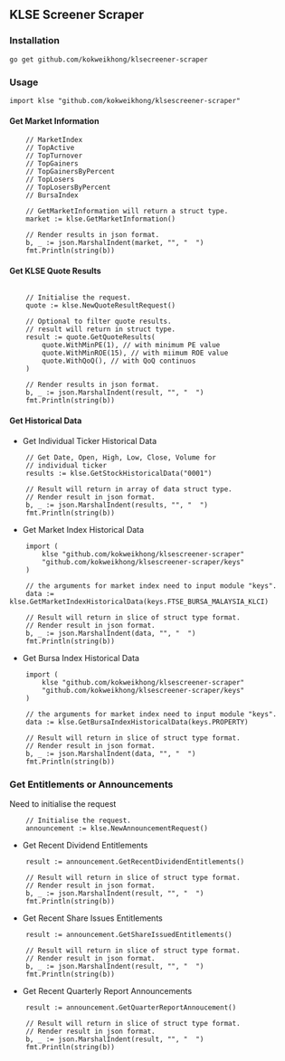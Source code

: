 ## KLSE Screener Scraper

### Installation
```
go get github.com/kokweikhong/klsecreener-scraper
```

### Usage
```golang
import klse "github.com/kokweikhong/klsescreener-scraper"
```

#### Get Market Information

```golang
    // MarketIndex
    // TopActive
    // TopTurnover
    // TopGainers
    // TopGainersByPercent
    // TopLosers
    // TopLosersByPercent
    // BursaIndex

    // GetMarketInformation will return a struct type.
    market := klse.GetMarketInformation()

    // Render results in json format.
    b, _ := json.MarshalIndent(market, "", "  ")
    fmt.Println(string(b))
```

#### Get KLSE Quote Results

```golang

    // Initialise the request.
    quote := klse.NewQuoteResultRequest()

    // Optional to filter quote results.
    // result will return in struct type.
    result := quote.GetQuoteResults(
        quote.WithMinPE(1), // with minimum PE value
        quote.WithMinROE(15), // with miimum ROE value
        quote.WithQoQ(), // with QoQ continuos
    )

    // Render results in json format.
    b, _ := json.MarshalIndent(result, "", "  ")
    fmt.Println(string(b))
```

#### Get Historical Data

- Get Individual Ticker Historical Data

```golang
    // Get Date, Open, High, Low, Close, Volume for
    // individual ticker
    results := klse.GetStockHistoricalData("0001")

    // Result will return in array of data struct type.
    // Render result in json format.
    b, _ := json.MarshalIndent(results, "", "  ")
    fmt.Println(string(b))
```

- Get Market Index Historical Data

```golang
    import (
        klse "github.com/kokweikhong/klsescreener-scraper"
        "github.com/kokweikhong/klsescreener-scraper/keys"
    )

    // the arguments for market index need to input module "keys".
    data := klse.GetMarketIndexHistoricalData(keys.FTSE_BURSA_MALAYSIA_KLCI)

    // Result will return in slice of struct type format.
    // Render result in json format.
    b, _ := json.MarshalIndent(data, "", "  ")
    fmt.Println(string(b))
```

- Get Bursa Index Historical Data

```golang
    import (
        klse "github.com/kokweikhong/klsescreener-scraper"
        "github.com/kokweikhong/klsescreener-scraper/keys"
    )

    // the arguments for market index need to input module "keys".
    data := klse.GetBursaIndexHistoricalData(keys.PROPERTY)

    // Result will return in slice of struct type format.
    // Render result in json format.
    b, _ := json.MarshalIndent(data, "", "  ")
    fmt.Println(string(b))
```

### Get Entitlements or Announcements

Need to initialise the request

```golang
    // Initialise the request.
    announcement := klse.NewAnnouncementRequest()
```

- Get Recent Dividend Entitlements

```golang
    result := announcement.GetRecentDividendEntitlements()

    // Result will return in slice of struct type format.
    // Render result in json format.
    b, _ := json.MarshalIndent(result, "", "  ")
    fmt.Println(string(b))

```

- Get Recent Share Issues Entitlements

```golang
    result := announcement.GetShareIssuedEntitlements()

    // Result will return in slice of struct type format.
    // Render result in json format.
    b, _ := json.MarshalIndent(result, "", "  ")
    fmt.Println(string(b))
```

- Get Recent Quarterly Report Announcements

```golang
    result := announcement.GetQuarterReportAnnoucement()

    // Result will return in slice of struct type format.
    // Render result in json format.
    b, _ := json.MarshalIndent(result, "", "  ")
    fmt.Println(string(b))

```
